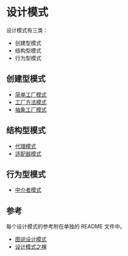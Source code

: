 # 设计模式

设计模式有三类：

- 创建型模式
- 结构型模式
- 行为型模式

## 创建型模式

- [简单工厂模式](./factory/simple/README.md)
- [工厂方法模式](./factory/method/README.md)
- [抽象工厂模式](./factory/abstract_/README.md)

## 结构型模式

- [代理模式](./proxy/README.md)
- [适配器模式](./adapter/README.md)

## 行为型模式

- [中介者模式](./mediator/README.md)

## 参考

每个设计模式的参考附在单独的 README 文件中。

- [图说设计模式](https://design-patterns.readthedocs.io/zh_CN/latest/index.html)
- [设计模式之禅](https://www.kancloud.cn/sstd521/design/193489)
